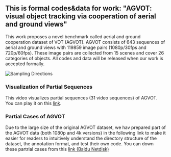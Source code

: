 ## This is formal codes&data for work: "AGVOT: visual object tracking via cooperation of aerial and ground views"

This work proposes a novel benchmark called aerial and ground cooperation dataset of VOT (AGVOT). AGVOT consists of 643 sequences of aerial and ground views with 119859 image pairs (1080p/30fps and 720p/60fps). These image pairs are collected from 15 scenes and cover 26 categories of objects. All codes and data will be released when our work is accepted formally.


![Sampling Directions](https://i-blog.csdnimg.cn/direct/f1321007f4f3405490fc118e22886f4e.png#pic_center)

### Visualization of Partial Sequences
This video visualizes partial sequences (31 video sequences) of AGVOT. You can play it on this [link](https://www.bilibili.com/video/BV1gpw1ekEMx/?vd_source=c48289e4d0b5d554d90e058fce4c4388).

### Partial Cases of AGVOT
Due to the large size of the original AGVOT dataset, we hav prepared part of the AGVOT data (both 1080p and 4k versions) in the following link to make it easier for readers to intuitively understand the directory structure of the dataset, the annotation format, and test their own code. You can down these partrial cases from this [link (Baidu Netdisk)](https://pan.baidu.com/s/1Qb-hQ-R5hQrTMqmUFhNstg?pwa=4wt4)
